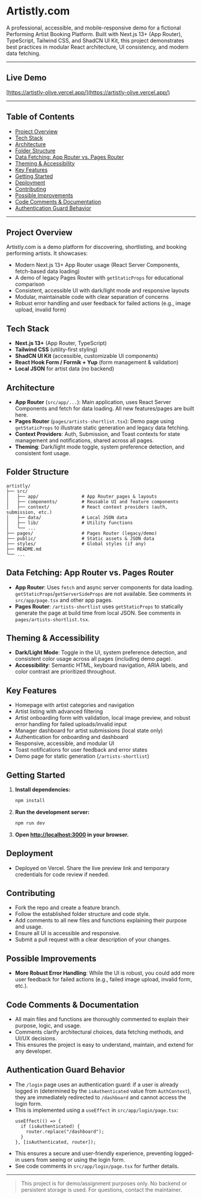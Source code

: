 # Artistly.com

A professional, accessible, and mobile-responsive demo for a fictional Performing Artist Booking Platform. Built with Next.js 13+ (App Router), TypeScript, Tailwind CSS, and ShadCN UI Kit, this project demonstrates best practices in modular React architecture, UI consistency, and modern data fetching.

---

## Live Demo

[https://artistly-olive.vercel.app/](https://artistly-olive.vercel.app/)

---

## Table of Contents
- [Project Overview](#project-overview)
- [Tech Stack](#tech-stack)
- [Architecture](#architecture)
- [Folder Structure](#folder-structure)
- [Data Fetching: App Router vs. Pages Router](#data-fetching-app-router-vs-pages-router)
- [Theming & Accessibility](#theming--accessibility)
- [Key Features](#key-features)
- [Getting Started](#getting-started)
- [Deployment](#deployment)
- [Contributing](#contributing)
- [Possible Improvements](#possible-improvements)
- [Code Comments & Documentation](#code-comments--documentation)
- [Authentication Guard Behavior](#authentication-guard-behavior)

---

## Project Overview
Artistly.com is a demo platform for discovering, shortlisting, and booking performing artists. It showcases:
- Modern Next.js 13+ App Router usage (React Server Components, fetch-based data loading)
- A demo of legacy Pages Router with `getStaticProps` for educational comparison
- Consistent, accessible UI with dark/light mode and responsive layouts
- Modular, maintainable code with clear separation of concerns
- Robust error handling and user feedback for failed actions (e.g., image upload, invalid form)

## Tech Stack
- **Next.js 13+** (App Router, TypeScript)
- **Tailwind CSS** (utility-first styling)
- **ShadCN UI Kit** (accessible, customizable UI components)
- **React Hook Form / Formik + Yup** (form management & validation)
- **Local JSON** for artist data (no backend)

## Architecture
- **App Router** (`src/app/...`): Main application, uses React Server Components and fetch for data loading. All new features/pages are built here.
- **Pages Router** (`pages/artists-shortlist.tsx`): Demo page using `getStaticProps` to illustrate static generation and legacy data fetching.
- **Context Providers**: Auth, Submission, and Toast contexts for state management and notifications, shared across all pages.
- **Theming**: Dark/light mode toggle, system preference detection, and consistent font usage.

## Folder Structure
```
artistly/
├── src/
│   ├── app/                # App Router pages & layouts
│   ├── components/         # Reusable UI and feature components
│   ├── context/            # React context providers (auth, submission, etc.)
│   ├── data/               # Local JSON data
│   ├── lib/                # Utility functions
│   └── ...
├── pages/                  # Pages Router (legacy/demo)
├── public/                 # Static assets & JSON data
├── styles/                 # Global styles (if any)
├── README.md
└── ...
```

## Data Fetching: App Router vs. Pages Router
- **App Router**: Uses `fetch` and async server components for data loading. `getStaticProps`/`getServerSideProps` are not available. See comments in `src/app/page.tsx` and other app pages.
- **Pages Router**: `/artists-shortlist` uses `getStaticProps` to statically generate the page at build time from local JSON. See comments in `pages/artists-shortlist.tsx`.

## Theming & Accessibility
- **Dark/Light Mode**: Toggle in the UI, system preference detection, and consistent color usage across all pages (including demo page).
- **Accessibility**: Semantic HTML, keyboard navigation, ARIA labels, and color contrast are prioritized throughout.

## Key Features
- Homepage with artist categories and navigation
- Artist listing with advanced filtering
- Artist onboarding form with validation, local image preview, and robust error handling for failed uploads/invalid input
- Manager dashboard for artist submissions (local state only)
- Authentication for onboarding and dashboard
- Responsive, accessible, and modular UI
- Toast notifications for user feedback and error states
- Demo page for static generation (`/artists-shortlist`)

## Getting Started
1. **Install dependencies:**
   ```bash
   npm install
   ```
2. **Run the development server:**
   ```bash
   npm run dev
   ```
3. **Open [http://localhost:3000](http://localhost:3000) in your browser.**

## Deployment
- Deployed on Vercel. Share the live preview link and temporary credentials for code review if needed.

## Contributing
- Fork the repo and create a feature branch.
- Follow the established folder structure and code style.
- Add comments to all new files and functions explaining their purpose and usage.
- Ensure all UI is accessible and responsive.
- Submit a pull request with a clear description of your changes.

## Possible Improvements
- **More Robust Error Handling**: While the UI is robust, you could add more user feedback for failed actions (e.g., failed image upload, invalid form, etc.).

## Code Comments & Documentation
- All main files and functions are thoroughly commented to explain their purpose, logic, and usage.
- Comments clarify architectural choices, data fetching methods, and UI/UX decisions.
- This ensures the project is easy to understand, maintain, and extend for any developer.

## Authentication Guard Behavior

- The `/login` page uses an authentication guard: if a user is already logged in (determined by the `isAuthenticated` value from `AuthContext`), they are immediately redirected to `/dashboard` and cannot access the login form.
- This is implemented using a `useEffect` in `src/app/login/page.tsx`:
  ```tsx
  useEffect(() => {
    if (isAuthenticated) {
      router.replace("/dashboard");
    }
  }, [isAuthenticated, router]);
  ```
- This ensures a secure and user-friendly experience, preventing logged-in users from seeing or using the login form.
- See code comments in `src/app/login/page.tsx` for further details.

---

> This project is for demo/assignment purposes only. No backend or persistent storage is used. For questions, contact the maintainer.
